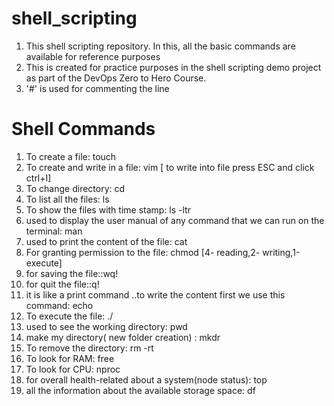 # shell_scripting
1. This shell scripting repository. In this, all the basic commands are available for reference purposes 
2. This is created for practice purposes in the shell scripting demo project as part of  the DevOps Zero to Hero Course.
3. '#' is used for commenting the line 

# Shell Commands 
1. To create a file: touch
2. To create and write in a file: vim [ to write into file press ESC and click ctrl+I]
3. To change directory: cd
4. To list all the files: ls
5. To show the files with time stamp: ls -ltr
6. used to display the user manual of any command that we can run on the terminal: man
7. used to print the content of the file: cat
8. For granting permission to the file: chmod [4- reading,2- writing,1-execute]
9. for saving the file::wq!
10. for quit the file::q!
11. it is like a print command ..to write the content first we use this command: echo
12. To execute the file: ./
13. used to see the working directory: pwd
14. make my directory( new folder creation) : mkdr
15. To remove the directory: rm -rt
16. To look for RAM: free
17. To look for CPU: nproc
18. for overall health-related about a system(node status): top
19. all the information about the available storage space: df



